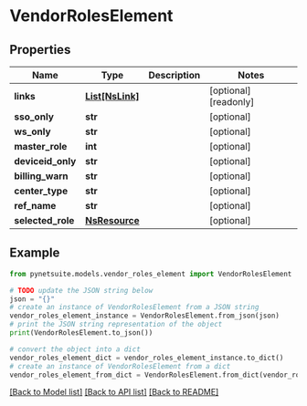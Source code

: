 # VendorRolesElement


## Properties

Name | Type | Description | Notes
------------ | ------------- | ------------- | -------------
**links** | [**List[NsLink]**](NsLink.md) |  | [optional] [readonly] 
**sso_only** | **str** |  | [optional] 
**ws_only** | **str** |  | [optional] 
**master_role** | **int** |  | [optional] 
**deviceid_only** | **str** |  | [optional] 
**billing_warn** | **str** |  | [optional] 
**center_type** | **str** |  | [optional] 
**ref_name** | **str** |  | [optional] 
**selected_role** | [**NsResource**](NsResource.md) |  | [optional] 

## Example

```python
from pynetsuite.models.vendor_roles_element import VendorRolesElement

# TODO update the JSON string below
json = "{}"
# create an instance of VendorRolesElement from a JSON string
vendor_roles_element_instance = VendorRolesElement.from_json(json)
# print the JSON string representation of the object
print(VendorRolesElement.to_json())

# convert the object into a dict
vendor_roles_element_dict = vendor_roles_element_instance.to_dict()
# create an instance of VendorRolesElement from a dict
vendor_roles_element_from_dict = VendorRolesElement.from_dict(vendor_roles_element_dict)
```
[[Back to Model list]](../README.md#documentation-for-models) [[Back to API list]](../README.md#documentation-for-api-endpoints) [[Back to README]](../README.md)


